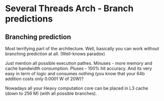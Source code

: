 # Several Threads Arch - Branch predictions

## Branching prediction

Most terrifying part of the architecture.
Well, basically you can work without branching prediction at all. (Well-knows paradox)

Just mention all possible execution pathes.
Minuses - more memory and cache bandwidth consumption.
Pluses - 100% hit accuracy. And its very easy in term of logic and consumes nothing (you know that your 64b addition costs only 0.0001 W of 20W)?

Nowadays all your Heavy computation core can be placed in L3 cache (down to 256 M) (with all possible branches).
